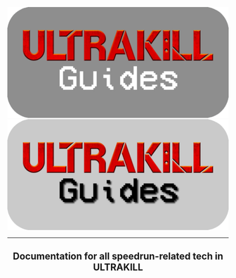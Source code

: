 ![ULTRADOCS (light)](/images/ultraguides-light-github.png#gh-dark-mode-only)
![ULTRADOCS (dark)](/images/ultraguides-dark-github.png#gh-light-mode-only)

***

<h2 align="center">
    Documentation for all speedrun-related tech in ULTRAKILL
</h2>